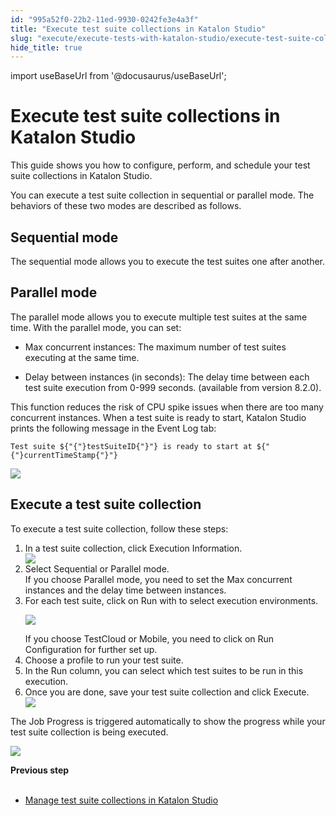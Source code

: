 ```yaml
---
id: "995a52f0-22b2-11ed-9930-0242fe3e4a3f"
title: "Execute test suite collections in Katalon Studio"
slug: "execute/execute-tests-with-katalon-studio/execute-test-suite-collections-in-katalon-studio"
hide_title: true
---
```

import useBaseUrl from '@docusaurus/useBaseUrl';


# <a id="concept-742" class="anchor_top_offset"/><a id="ariaid-title1" class="anchor_top_offset"/>Execute test suite collections in <span xmlns="http://www.w3.org/1999/xhtml" className="ph">Katalon Studio</span> 

<p xmlns="http://www.w3.org/1999/xhtml" className="shortdesc">This guide shows you how to configure, perform, and schedule your test suite collections in <span className="ph">Katalon Studio</span>.</p> 
<p xmlns="http://www.w3.org/1999/xhtml" className="p">You can execute a test suite collection in sequential or parallel mode. The behaviors of these two modes are described as follows.</p> 

## Sequential mode

<p xmlns="http://www.w3.org/1999/xhtml" className="p">The sequential mode allows you to execute the test suites one after another.</p> 

## Parallel mode

<div xmlns="http://www.w3.org/1999/xhtml" className="p">The parallel mode allows you to execute multiple test suites at the same time. With the parallel mode, you can set: <ul className="ul"><li className="li"><p className="p"><span className="ph uicontrol">Max concurrent instances</span>: The maximum number of test suites executing at the same time. </p></li><li className="li"><p className="p"><span className="ph uicontrol">Delay between instances (in seconds)</span>: The delay time between each test suite execution from 0-999 seconds. (available from version 8.2.0).</p></li></ul> This function reduces the risk of CPU spike issues when there are too many concurrent instances. When a test suite is ready to start, Katalon Studio prints the following message in the <span className="ph uicontrol">Event Log</span> tab:<pre className="pre codeblock"><code>Test suite ${"{"}testSuiteID{"}"} is ready to start at ${"{"}currentTimeStamp{"}"}</code></pre><img className="image" width={700} src={useBaseUrl("/be51f1e0-64ab-11ed-a602-0242cfbc79b5.png")} /></div>

## <a id="task-1662" class="anchor_top_offset"/>Execute a test suite collection

<section xmlns="http://www.w3.org/1999/xhtml" className="section context">To execute a test suite collection, follow these steps: </section> 
<ol xmlns="http://www.w3.org/1999/xhtml" className="ol steps"><li className="li step stepexpand"><span className="ph cmd">In a test suite collection, click <span className="ph uicontrol">Execution Information</span>.</span><div className="itemgroup stepxmp"><img className="image" src={useBaseUrl("/be5c0400-64ab-11ed-a602-0242cfbc79b5.png")} /></div></li><li className="li step stepexpand"><span className="ph cmd">Select <span className="ph uicontrol">Sequential</span> or <span className="ph uicontrol">Parallel</span> mode.</span><div className="itemgroup info">If you choose <span className="ph uicontrol">Parallel</span> mode, you need to set the <span className="ph uicontrol">Max concurrent instances</span> and the delay time between instances.</div></li><li className="li step stepexpand"><span className="ph cmd">For each test suite, click on <span className="ph uicontrol">Run with</span> to select execution environments.</span><div className="itemgroup info"><p className="p"><img className="image" width={700} src={useBaseUrl("/be0b7300-64ab-11ed-a602-0242cfbc79b5.png")} /></p></div><div className="itemgroup info">If you choose <span className="ph uicontrol">TestCloud</span> or <span className="ph uicontrol">Mobile</span>, you need to click on <span className="ph uicontrol">Run Configuration</span> for further set up.</div></li><li className="li step stepexpand"><span className="ph cmd">Choose a profile to run your test suite.</span></li><li className="li step stepexpand"><span className="ph cmd">In the <span className="ph uicontrol">Run</span> column, you can select which test suites to be run in this execution.</span></li><li className="li step stepexpand"><span className="ph cmd">Once you are done, save your test suite collection and click <span className="ph uicontrol">Execute</span>.</span><div className="itemgroup stepxmp"><img className="image" width={700} src={useBaseUrl("/be27fbb0-64ab-11ed-a602-0242cfbc79b5.png")} /></div></li></ol> 
<section xmlns="http://www.w3.org/1999/xhtml" className="section result"><p className="p">The <span className="ph uicontrol">Job Progress</span> is triggered automatically to show the progress while your test suite collection is being executed.</p><p className="p"><img className="image" width={700} src={useBaseUrl("/be389d80-64ab-11ed-a602-0242cfbc79b5.png")} /></p></section> 
<nav xmlns="http://www.w3.org/1999/xhtml" role="navigation" className="related-links"><div className="linklist"><strong>Previous step</strong><br /><br /><ul className="linklist"><li className="linklist"><a className="link" href="/organize/manage-tests/manage-test-suite-collections-in-katalon-studio">Manage test suite collections in Katalon Studio</a></li></ul></div></nav> 
